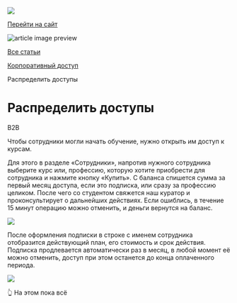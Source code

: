 [![](https://files.carrotquest.app/knowledge-bases-images/logos/64033/1726575914708-nb7xvabz.png)](/)

[Перейти на сайт](https://ru.hexlet.io)

![article image preview]()

[Все статьи](/)

[Корпоративный доступ](/category/4315)

Распределить доступы

# Распределить доступы

B2B

Чтобы сотрудники могли начать обучение, нужно открыть им доступ к курсам.

Для этого в разделе «Сотрудники», напротив нужного сотрудника выберите курс или, профессию, которую хотите приобрести для сотрудника и нажмите кнопку «Купить». С баланса спишется сумма за первый месяц доступа, если это подписка, или сразу за профессию целиком. После чего со студентом свяжется наш куратор и проконсультирует о дальнейших действиях. Если ошиблись, в течение 15 минут операцию можно отменить, и деньги вернутся на баланс.

![](https://files.carrotquest.app/knowledge-bases-images/articles/64033/64033-1727364367547-jl2eyacv.png)

После оформления подписки в строке с именем сотрудника отобразится действующий план, его стоимость и срок действия. Подписка продлевается автоматически раз в месяц, в любой момент её можно отменить, доступ при этом останется до конца оплаченного периода.

![](https://files.carrotquest.app/knowledge-bases-images/articles/64033/64033-1727364366740-01pow5b2.png)

👆 На этом пока всё
